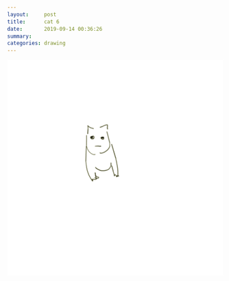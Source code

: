 ```yaml
---
layout:     post
title:      cat 6
date:       2019-09-14 00:36:26
summary:    
categories: drawing
---
```

![cat 6](/images/diary/cat-6.png ".")
